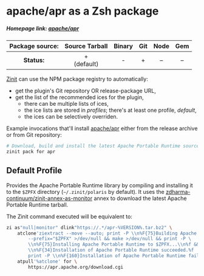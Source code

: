 # apache/apr as a Zsh package

##### Homepage link: [apache/apr](https://github.com/apache/apr)

| **Package source:** |  Source Tarball  | Binary | Git | Node | Gem |
| :-----------------: | :--------------: | :----: | :-: | :--: | :-: |
|     **Status:**     | + <br> (default) |   -    |  +  |  –   |  –  |

[Zinit](https://github.com/zdharma-continuum/zinit) can use the NPM package registry to automatically:

- get the plugin's Git repository OR release-package URL,
- get the list of the recommended ices for the plugin,
  - there can be multiple lists of ices,
  - the ice lists are stored in *profiles*; there's at least one profile, *default*,
  - the ices can be selectively overriden.

Example invocations that'll install [apache/apr](https://github.com/apache/apr) either from the release archive or from
Git repository:

```zsh
# Download, build and install the latest Apache Portable Runtime source tarball
zinit pack for apr
```

## Default Profile

Provides the Apache Portable Runtime library by compiling and installing it to the `$ZPFX` directory (`~/.zinit/polaris`
by default). It uses the
[zdharma-continuum/zinit-annex-as-monitor](https://github.com/zdharma-continuum/zinit-annex-as-monitor) annex to
download the latest Apache Portable Runtime tarball.

The Zinit command executed will be equivalent to:

```zsh
zi as"null|monitor" dlink"https://.*/apr-%VERSION%.tar.bz2" \
    atclone'ziextract --move --auto; print -P \\n%F{75}Building Apache Portable Runtime...\\n%f; ./configure \
        --prefix="$ZPFX" >/dev/null && make >/dev/null && print -P \
        \\n%F{75}Installing Apache Portable Runtime to $ZPFX...\\n%f && make install >/dev/null && print -P \
        \\n%F{34}Installation of Apache Portable Runtime succeeded.%f || \
        print -P \\n%F{160}Installation of Apache Portable Runtime failed.%f' \
    atpull'%atclone' for \
        https://apr.apache.org/download.cgi
```

<!-- vim:set ft=markdown tw=80 fo+=an1 autoindent: -->
